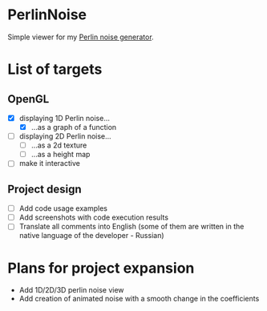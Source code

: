 # PerlinNoise
Simple viewer for my [Perlin noise generator](https://github.com/MaroonSkull/PerlinNoise-Kernel).

List of targets
==

OpenGL
--
- [x] displaying 1D Perlin noise...
  - [x] ...as a graph of a function

- [ ] displaying 2D Perlin noise...
  - [ ] ...as a 2d texture
  - [ ] ...as a height map

- [ ] make it interactive

Project design
--
- [ ] Add code usage examples
- [ ] Add screenshots with code execution results
- [ ] Translate all comments into English (some of them are written in the native language of the developer - Russian)

Plans for project expansion
==
- Add 1D/2D/3D perlin noise view
- Add creation of animated noise with a smooth change in the coefficients
